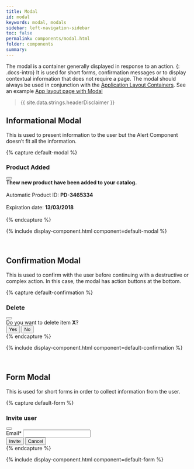 ```yaml
---
title: Modal
id: modal
keywords: modal, modals
sidebar: left-navigation-sidebar
toc: false
permalink: components/modal.html
folder: components
summary:
---
```


The modal is a container generally displayed in response to an action.
{: .docs-intro}
It is used for short forms, confirmation messages or to display contextual information that does not require a page. The modal should always be used in conjunction with the [Application Layout Containers]({{site.baseurl}}/layouts/shell-layout.html#application-with-ui-overlay). See an example [App layout page with Modal]({{site.baseurl}}/demo-pages/modal-overlay-demo-page.html)

> {{ site.data.strings.headerDisclaimer }}

## Informational Modal
This is used to present information to the user but the Alert Component doesn’t fit all the information.

{% capture default-modal %}
<div class="modal-demo-bg">
<div class="fd-modal">
    <div class="fd-modal__content" role="document">
        <div class="fd-modal__header">
            <h3 class="fd-modal__title">Product Added</h3>
            <button class="fd-button--light fd-modal__close sap-icon--decline sap-icon--l" aria-label="close"></button>
        </div>
        <div class="fd-modal__body">
            <b>Thew new product have been added to your catalog.</b><br/>
            <br/>
            Automatic Product ID: <b>PD-3465334</b><br/>
            <br/>
            Expiration date: <b>13/03/2018</b><br/>
            <br/>
        </div>
    </div>
</div>
</div>
{% endcapture %}

{% include display-component.html component=default-modal %}

<br/>

## Confirmation Modal
This is used to confirm with the user before continuing with a destructive or complex action. In this case, the modal has action buttons at the bottom.

{% capture default-confirmation %}
<div class="modal-demo-bg">
<div class="fd-modal">
    <div class="fd-modal__content" role="document">
        <div class="fd-modal__header">
            <h3 class="fd-modal__title">Delete</h3>
            <button class="fd-button--light fd-modal__close sap-icon--decline sap-icon--l" aria-label="close"></button>
        </div>
        <div class="fd-modal__body">
            Do you want to delete item <b>X</b>?
        </div>
        <footer class="fd-modal__footer">
            <div class="fd-modal__actions">
                <button class="fd-button">Yes</button>
                <button class="fd-button--light">No</button>
            </div>
        </footer>
    </div>
</div>
</div>
{% endcapture %}

{% include display-component.html component=default-confirmation %}

<br />

## Form Modal
This is used for short forms in order to collect information from the user.

{% capture default-form %}
<div class="modal-demo-bg">
<div class="fd-modal">
    <div class="fd-modal__content" role="document">
        <div class="fd-modal__header">
            <h3 class="fd-modal__title">Invite user</h3>
            <button class="fd-button--light fd-modal__close sap-icon--decline sap-icon--l" aria-label="close"></button>
        </div>
        <div class="fd-modal__body">
            <div class="fd-form-item">
                <label class="fd-form-label" aria-required="true" for="input-2">Email*</label>
                <input class="fd-input" type="text" id="input-2">
            </div>
        </div>
        <footer class="fd-modal__footer">
            <div class="fd-modal__actions">
                <button class="fd-button">Invite</button>
                <button class="fd-button--light">Cancel</button>
            </div>
        </footer>
    </div>
</div>
</div>
{% endcapture %}

{% include display-component.html component=default-form %}
